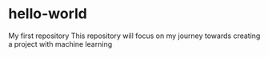 # hello-world
My first repository
This repository will focus on my journey towards creating a project with machine learning
